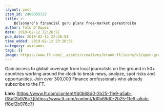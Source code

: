 ```yaml
---
layout: post
item_id: 2488055723
title: >-
    Bolsonaro’s financial guru plans free-market perestroika
author: Tatu D'Oquei
date: 2019-02-12 22:26:51
pub_date: 2019-02-12 22:26:51
time_added: 2019-02-12 23:26:51
category: avisamos
tags: []
image: https://www.ft.com/__assets/creatives/brand-ft/icons/v3/open-graph.png
---
```


Gain access to global coverage from local journalists on the ground in 50+ countries working around the clock to break news, analyze, spot risks and opportunities. Join over 300,000 Finance professionals who already subscribe to the FT.

**Link:** [https://www.ft.com/content/fd0b68d0-2b25-11e9-a5ab-ff8ef2b976c7](https://www.ft.com/content/fd0b68d0-2b25-11e9-a5ab-ff8ef2b976c7)

